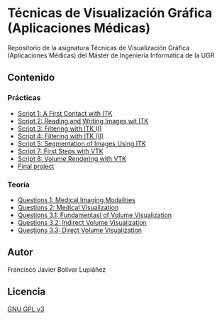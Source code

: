 # Técnicas de Visualización Gráfica (Aplicaciones Médicas)

Repositorio de la asignatura Técnicas de Visualización Gráfica (Aplicaciones Médicas) del Máster de Ingeniería Informática de la UGR

## Contenido

### Prácticas

* [Script 1: A First Contact with ITK](https://github.com/fblupi/master_informatica-TVG/tree/master/script1)
* [Script 2: Reading and Writing Images wit ITK](https://github.com/fblupi/master_informatica-TVG/tree/master/script2)
* [Script 3: Filtering with ITK (I)](https://github.com/fblupi/master_informatica-TVG/tree/master/script3)
* [Script 4: Filtering with ITK (II)](https://github.com/fblupi/master_informatica-TVG/tree/master/script4)
* [Script 5: Segmentation of Images Using ITK](https://github.com/fblupi/master_informatica-TVG/tree/master/script5)
* [Script 7: First Steps with VTK](https://github.com/fblupi/master_informatica-TVG/tree/master/script7)
* [Script 8: Volume Rendering with VTK](https://github.com/fblupi/master_informatica-TVG/tree/master/script8)
* [Final project](https://github.com/fblupi/master_informatica-TVG/tree/master/project)

### Teoría

* [Questions 1: Medical Imaging Modalities](https://github.com/fblupi/master_informatica-TVG/blob/master/docs/questions1.md#issues-about-medical-imaging-modalities)
* [Questions 2: Medical Visualization](https://github.com/fblupi/master_informatica-TVG/blob/master/docs/questions2.md#issues-about-analysis-for-medical-visualization)
* [Questions 3.1: Fundamentasl of Volume Visualization](https://github.com/fblupi/master_informatica-TVG/blob/master/docs/questions3.md#issues-about-fundamentals-of-volume-visualization)
* [Questions 3.2: Indirect Volume Visualization](https://github.com/fblupi/master_informatica-TVG/blob/master/docs/questions3.md#issues-about-indirect-volume-visualization)
* [Questions 3.3: Direct Volume Visualization](https://github.com/fblupi/master_informatica-TVG/blob/master/docs/questions3.md#issues-about-direct-volume-visualization-rendering)

## Autor

Francisco Javier Bolívar Lupiáñez

## Licencia

[GNU GPL v3](https://github.com/fblupi/master_informatica-TVG/blob/master/LICENSE)
